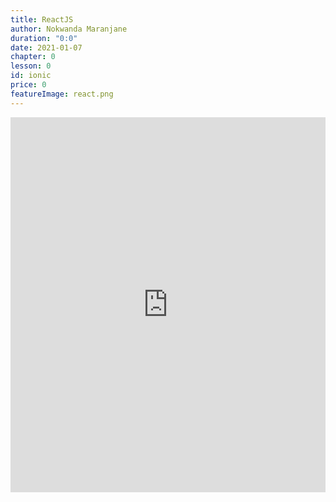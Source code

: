 ```yaml
---
title: ReactJS
author: Nokwanda Maranjane
duration: "0:0"
date: 2021-01-07
chapter: 0
lesson: 0
id: ionic
price: 0
featureImage: react.png
---
```


<iframe width="100%" height="600" src="https://www.youtube.com/embed/1tj811XDsNk" title="YouTube video player" frameborder="0" allow="accelerometer; autoplay; clipboard-write; encrypted-media; gyroscope; picture-in-picture" allowfullscreen></iframe>